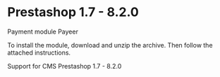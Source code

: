 Prestashop 1.7 - 8.2.0
======
Payment module Payeer

To install the module, download and unzip the archive.
Then follow the attached instructions.

Support for CMS Prestashop 1.7 - 8.2.0